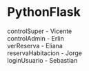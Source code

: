 # PythonFlask
controlSuper - Vicente  
controlAdmin - Erlin  
verReserva - Eliana  
reservaHabitacion - Jorge  
loginUsuario - Sebastian  
